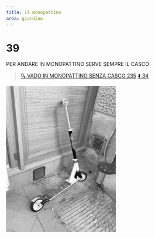 ```yaml
---
title: il monopattino
area: giardino
---
```

# 39
PER ANDARE IN MONOPATTINO SERVE SEMPRE IL CASCO

> [🔍 VADO IN MONOPATTINO SENZA CASCO 235](235-giardino-monopattino-MALUS.md)
> [⬇️ 34](34-giardino-giochi.md)

![foto_89](../_assets/preview/foto_89.jpg)